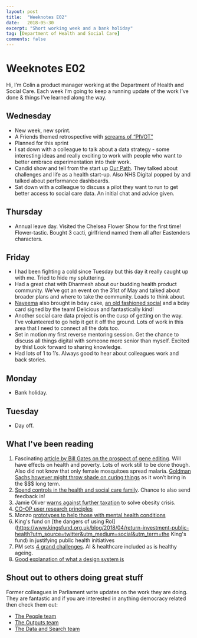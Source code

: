 ```yaml
---
layout: post
title:  "Weeknotes E02"
date:   2018-05-30
excerpt: "Short working week and a bank holiday"
tag: [Department of Health and Social Care]
comments: false
---
```


# Weeknotes E02
Hi, I’m Colin a product manager working at the Department of Health and Social Care. Each week I’m going to keep a running update of the work I’ve done & things I’ve learned along the way.

## Wednesday
- New week, new sprint.
- A Friends themed retrospective with [screams of “PIVOT”](https://www.youtube.com/watch?v=n67RYI_0sc0)
- Planned for this sprint
- I sat down with a colleague to talk about a data strategy - some interesting ideas and really exciting to work with people who want to better embrace experimentation into their work.
- Candid show and tell from the start up [Our Path](https://www.ourpath.co.uk/). They talked about challenges and life as a health start-up. Also NHS Digital popped by and talked about performance dashboards.
- Sat down with a colleague to discuss a pilot they want to run to get better access to social care data. An initial chat and advice given.

## Thursday
- Annual leave day. Visited the Chelsea Flower Show for the first time! Flower-tastic. Bought 3 cacti, girlfriend named them all after Eastenders characters.

## Friday
- I had been fighting a cold since Tuesday but this day it really caught up with me. Tried to hide my spluttering.
- Had a great chat with Dharmesh about our budding health product community. We’ve got an event on the 31st of May and talked about broader plans and where to take the community. Loads to think about.
- [Nayeema](https://twitter.com/NayeemaC) also brought in bday cake, [an old fashioned social](https://oleandsteen.co.uk/collections/pastries-cakes/products/old-fashioned-social) and a bday card signed by the team! Delicious and fantastically kind! 
- Another social care data project is on the cusp of getting on the way. I’ve volunteered to go help it get it off the ground. Lots of work in this area that I need to connect all the dots too.
- Set in motion my first reverse mentoring session. Get the chance to discuss all things digital with someone more senior than myself. Excited by this! Look forward to sharing knowledge. 
- Had lots of 1 to 1’s. Always good to hear about colleagues work and back stories.

## Monday
- Bank holiday.

## Tuesday
- Day off. 

## What I've been reading
1. Fascinating [article by Bill Gates on the prospect of gene editing](https://www.foreignaffairs.com/articles/2018-04-10/gene-editing-good?cid=int-fls&pgtype=hpg). Will have effects on health and poverty. Lots of work still to be done though. Also did not know that only female mosquitoes spread malaria. [Goldman Sachs however might throw shade on curing things](https://arstechnica.com/tech-policy/2018/04/curing-disease-not-a-sustainable-business-model-goldman-sachs-analysts-say/) as it won’t bring in the $$$ long term. 
2. [Spend controls in the health and social care family](https://digitalhealth.blog.gov.uk/2018/04/25/improving-spend-controls-for-the-healthcare-community/). Chance to also send feedback in!
3. Jamie Oliver [warns against further taxation](http://www.bbc.co.uk/news/health-43960359) to solve obesity crisis.
4. [CO-OP user research principles](https://digitalblog.coop.co.uk/2018/05/02/introducing-our-user-research-principles/) 
5. Monzo [prototypes to help those with mental health conditions](https://monzo.com/blog/2017/01/27/designing-product-mental-health-mind/) 
6. King's fund on [the dangers of using RoI](https://www.kingsfund.org.uk/blog/2018/04/return-investment-public-health?utm_source=twitter&utm_medium=social&utm_term=the King's fund) in justifying public health initiatives
7. PM sets [4 grand challenges](https://www.gov.uk/government/speeches/pm-speech-on-science-and-modern-industrial-strategy-21-may-2018). AI & healthcare included as is healthy ageing.
8. [Good explanation of what a design system is](http://bradfrost.com/blog/link/design-systems/)

## Shout out to others doing great stuff
Former colleagues in Parliament write updates on the work they are doing. They are fantastic and if you are interested in anything democracy related then check them out:
- [The People team](https://ukparliament.github.io/sprintnotes.people/)
- [The Outputs team](https://ukparliament.github.io/sprintnotes.outputs/)
- [The Data and Search team](https://ukparliament.github.io/weeknotes.data-search/)
